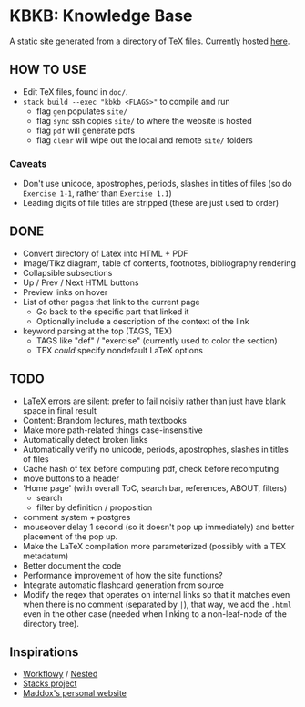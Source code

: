 # KBKB: Knowledge Base

A static site generated from a directory of TeX files. Currently hosted [here](https://web.stanford.edu/~ksb/phil/doc/phil.html).

## HOW TO USE

- Edit TeX files, found in `doc/`.
- `stack build --exec "kbkb <FLAGS>"` to compile and run
  - flag `gen` populates `site/`
  - flag `sync` ssh copies `site/` to where the website is hosted
  - flag `pdf` will generate pdfs
  - flag `clear` will wipe out the local and remote `site/` folders

### Caveats
- Don't use unicode, apostrophes, periods, slashes in titles of files (so do `Exercise 1-1`, rather than `Exercise 1.1`)
- Leading digits of file titles are stripped (these are just used to order)

## DONE
- Convert directory of Latex into HTML + PDF
- Image/Tikz diagram, table of contents, footnotes, bibliography rendering
- Collapsible subsections
- Up / Prev / Next HTML buttons
- Preview links on hover
- List of other pages that link to the current page
  - Go back to the specific part that linked it
  - Optionally include a description of the context of the link
- keyword parsing at the top (TAGS, TEX)
    - TAGS like "def" / "exercise" (currently used to color the section)
    - TEX *could* specify nondefault LaTeX options

## TODO
- LaTeX errors are silent: prefer to fail noisily rather than just have blank space in final result
- Content: Brandom lectures, math textbooks
- Make more path-related things case-insensitive
- Automatically detect broken links
- Automatically verify no unicode, periods, apostrophes, slashes in titles of files
- Cache hash of tex before computing pdf, check before recomputing
- move buttons to a header
- 'Home page' (with overall ToC, search bar, references, ABOUT, filters)
    - search
    - filter by definition / proposition
- comment system + postgres
- mouseover delay 1 second (so it doesn't pop up immediately) and better placement of the pop up.
- Make the LaTeX compilation more parameterized (possibly with a TEX metadatum)
- Better document the code
- Performance improvement of how the site functions?
- Integrate automatic flashcard generation from source
- Modify the regex that operates on internal links so that it matches even when there is no comment (separated by `|`), that way, we add the `.html` even in the other case (needed when linking to a non-leaf-node of the directory tree).
## Inspirations
- [Workflowy](https://www.workflowy.com/features/) / [Nested](https://orteil.dashnet.org/nested)
- [Stacks project](https://stacks.math.columbia.edu/)
- [Maddox's personal website](https://maddo.xxx/)